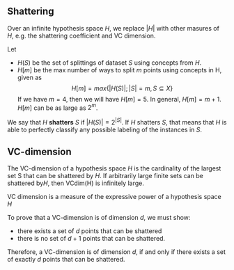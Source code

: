 ## Shattering
Over an infinite hypothesis space $H$, we replace $|H|$ with other masures of $H$, e.g. the shattering coefficient and VC dimension.

Let
- $H(S)$ be the set of splittings of dataset $S$ using concepts from $H$.
- $H[m]$ be the max number of ways to split $m$ points using concepts in H, given as
$$H[m] = max\{|H(S)|;|S|=m,S\subseteq X\}$$
If we have $m=4$, then we will have $H[m] = 5$. In general, $H[m] = m+1$. $H[m]$ can be as large as $2^m$.

We say that $H$ **shatters** $S$ if $|H(S)|=2^{|S|}$. If $H$ shatters $S$, that means that $H$ is able to perfectly classify any possible labeling of the instances in $S$.

## VC-dimension
The VC-dimension of a hypothesis space $H$ is the cardinality of the largest set S that can be shattered by $H$. If arbitrarily large finite sets can be shattered by$H$, then VCdim(H) is infinitely large.

VC dimension is a measure of the expressive power of a hypothesis space $H$

To prove that a VC-dimension is of dimension $d$, we must show:
- there exists a set of $d$ points that can be shattered
- there is no set of $d+1$ points that can be shattered.

Therefore, a VC-dimension is of dimension $d$, if and only if there exists a set of exactly $d$ points that can be shattered.